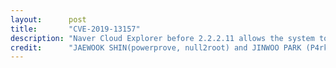 ```yaml
---
layout:      post
title:       "CVE-2019-13157"
description: "Naver Cloud Explorer before 2.2.2.11 allows the system to download an arbitrary file from the attacker's server and execute it during the upgrade."
credit:      "JAEWOOK SHIN(powerprove, null2root) and JINWOO PARK (P4rkJW, CAT-Security)"
---
```

